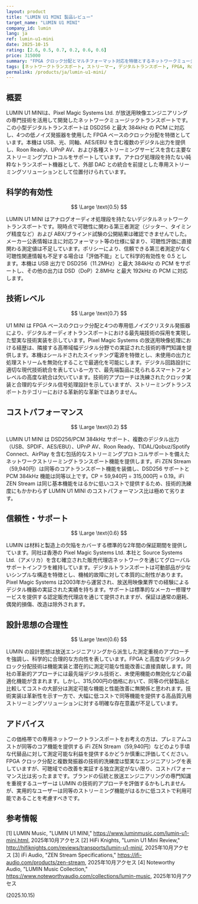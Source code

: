 ```yaml
---
layout: product
title: "LUMIN U1 MINI 製品レビュー"
target_name: "LUMIN U1 MINI"
company_id: lumin
lang: ja
ref: lumin-u1-mini
date: 2025-10-15
rating: [2.6, 0.5, 0.7, 0.2, 0.6, 0.6]
price: 315000
summary: "FPGA クロック分配とマルチフォーマット対応を特徴とするネットワークミュージックトランスポートですが、大幅に安価な代替製品に対する可聴域での改善効果の科学的根拠が不足しています"
tags: [ネットワークトランスポート, ストリーマー, デジタルトランスポート, FPGA, Roon Ready]
permalink: /products/ja/lumin-u1-mini/
---
```


## 概要

LUMIN U1 MINIは、Pixel Magic Systems Ltd. が放送用映像エンジニアリングの専門技術を活用して開発したネットワークミュージックトランスポートです。この小型デジタルトランスポートは DSD256 と最大 384kHz の PCM に対応し、4つの低ノイズ発振器を使用した FPGA ベースのクロック分配を特徴としています。本機は USB、光、同軸、AES/EBU を含む複数のデジタル出力を提供し、Roon Ready、UPnP AV、および各種ストリーミングサービスを含む主要なストリーミングプロトコルをサポートしています。アナログ処理段を持たない純粋なトランスポート機器として、外部 DAC との統合を前提とした専用ストリーミングソリューションとして位置付けられています。

## 科学的有効性

$$ \Large \text{0.5} $$

LUMIN U1 MINI はアナログオーディオ処理段を持たないデジタルネットワークトランスポートです。現時点で可聴性に関わる第三者測定（ジッター、タイミング精度など）および ABX/ブラインド試験の公開結果は確認できませんでした。メーカー公表情報は主に対応フォーマット等の仕様に留まり、可聴性評価に直接関わる測定値は不足しています。ポリシーにより、信頼できる第三者測定がなく可聴性関連情報も不足する場合は「評価不能」として科学的有効性を 0.5 とします。本機は USB 出力で DSD256（11.2MHz）と最大 384kHz の PCM をサポートし、その他の出力は DSD（DoP）2.8MHz と最大 192kHz の PCM に対応します。

## 技術レベル

$$ \Large \text{0.7} $$

U1 MINI は FPGA ベースのクロック分配と4つの専用低ノイズクリスタル発振器により、デジタルオーディオトランスポートにおける最先端技術の採用を実現した堅実な技術実装を示しています。Pixel Magic Systems の放送用映像処理における経歴は、隣接する高帯域幅デジタル分野での実証された技術的専門知識を提供します。本機はシールドされたスイッチング電源を特徴とし、未使用の出力と処理ストリームを無効化することで最適化を可能にします。デジタル回路設計に適切な現代技術統合を表している一方で、最先端製品に見られるスマートフォンレベルの高度な統合は欠いています。技術的アプローチは洗練されたクロック実装と合理的なデジタル信号処理設計を示していますが、ストリーミングトランスポートカテゴリーにおける革新的な革新ではありません。

## コストパフォーマンス

$$ \Large \text{0.2} $$

LUMIN U1 MINI は DSD256/PCM 384kHz サポート、複数のデジタル出力（USB、SPDIF、AES/EBU）、UPnP AV、Roon Ready、TIDAL/Qobuz/Spotify Connect、AirPlay を含む包括的なストリーミングプロトコルサポートを備えたネットワークストリーミングトランスポート機能を提供します。iFi ZEN Stream（59,940円）は同等のコアトランスポート機能を装備し、DSD256 サポートと PCM 384kHz 機能は同等以上です。CP = 59,940円 ÷ 315,000円 = 0.19。iFi ZEN Stream は同じ基本機能をはるかに低いコストで提供するため、技術的洗練度にもかかわらず LUMIN U1 MINI のコストパフォーマンス比は極めて劣ります。

## 信頼性・サポート

$$ \Large \text{0.6} $$

LUMIN は材料と製造上の欠陥をカバーする標準的な2年間の保証期間を提供しています。同社は香港の Pixel Magic Systems Ltd. 本社と Source Systems Ltd.（アメリカ）を含む確立された販売代理店ネットワークを通じてグローバルサポートインフラを維持しています。デジタルトランスポートは可動部品が少ないシンプルな構造を特徴とし、機械的故障に対して本質的に耐性があります。Pixel Magic Systems は2003年から運営され、放送用映像業界での経験によるデジタル機器の実証された実績を持ちます。サポートは標準的なメーカー修理サービスを提供する認定販売代理店を通じて提供されますが、保証は通常の磨耗、偶発的損傷、改造は除外されます。

## 設計思想の合理性

$$ \Large \text{0.6} $$

LUMIN の設計思想は放送エンジニアリングから派生した測定重視のアプローチを強調し、科学的に合理的な方向性を表しています。FPGA と高度なデジタルクロック分配技術は機能実装と潜在的に測定可能な性能改善に直接貢献します。同社の革新的アプローチには最先端デジタル技術と、未使用機能の無効化などの最適化機能が含まれます。しかし、315,000円の価格において、同等の代替製品と比較してコストの大部分は測定可能な機能と性能改善に無関係と思われます。技術実装は革新性を示す一方で、大幅に低コストで同等機能を提供する高品質汎用ストリーミングソリューションに対する明確な存在意義が不足しています。

## アドバイス

この価格帯での専用ネットワークトランスポートをお考えの方は、プレミアムコストが同等のコア機能を提供する iFi ZEN Stream（59,940円）などのより手頃な代替品に対して測定可能な利益を提供するかどうか慎重に評価してください。FPGA クロック分配と複数発振器の技術的洗練度は堅実なエンジニアリングを表していますが、可聴域での改善を実証する独立測定がない限り、コストパフォーマンス比は劣ったままです。ブランドの伝統と放送エンジニアリングの専門知識を重視するユーザーは LUMIN の技術的アプローチを評価するかもしれませんが、実用的なユーザーは同等のストリーミング機能がはるかに低コストで利用可能であることを考慮すべきです。

## 参考情報

[1] LUMIN Music, "LUMIN U1 MINI," https://www.luminmusic.com/lumin-u1-mini.html, 2025年10月アクセス
[2] HiFi Knights, "Lumin U1 Mini Review," http://hifiknights.com/reviews/transports/lumin-u1-mini/, 2025年10月アクセス
[3] iFi Audio, "ZEN Stream Specifications," https://ifi-audio.com/products/zen-stream, 2025年10月アクセス
[4] Noteworthy Audio, "LUMIN Music Collection," https://www.noteworthyaudio.com/collections/lumin-music, 2025年10月アクセス

(2025.10.15)